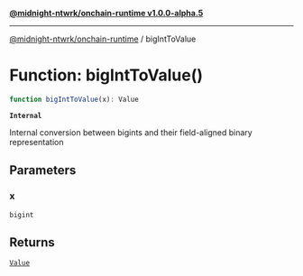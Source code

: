 [**@midnight-ntwrk/onchain-runtime v1.0.0-alpha.5**](../README.md)

***

[@midnight-ntwrk/onchain-runtime](../globals.md) / bigIntToValue

# Function: bigIntToValue()

```ts
function bigIntToValue(x): Value
```

**`Internal`**

Internal conversion between bigints and their field-aligned binary
representation

## Parameters

### x

`bigint`

## Returns

[`Value`](../type-aliases/Value.md)
